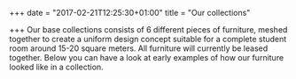 +++
date = "2017-02-21T12:25:30+01:00"
title = "Our collections"

+++
Our base collections consists of 6 different pieces of furniture, meshed together to create a uniform design concept suitable for a complete student room around 15-20 square meters.  All furniture will currently be leased together. Below you can have a look at early examples of how our furniture looked like in a collection.